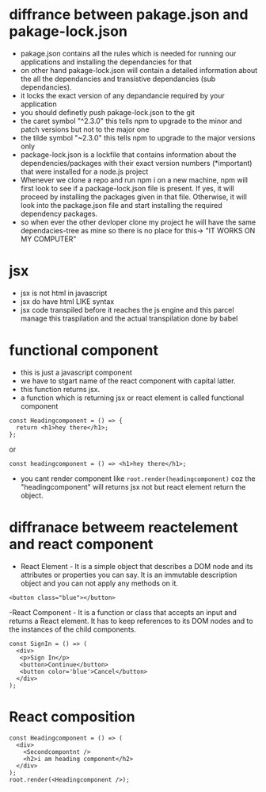 # diffrance between pakage.json and pakage-lock.json

- pakage.json contains all the rules which is needed for running our applications and installing the dependancies for that
- on other hand pakage-lock.json will contain a detailed information about the all the dependancies and transistive dependancies (sub dependancies).
- it locks the exact version of any depandancie required by your application
- you should definetly push pakage-lock.json to the git
- the caret symbol "^2.3.0" this tells npm to upgrade to the minor and patch versions but not to the major one
- the tilde symbol "~2.3.0" this tells npm to upgrade to the major versions only
- package-lock.json is a lockfile that contains information about the dependencies/packages with their exact version numbers (\*important) that were installed for a node.js project
- Whenever we clone a repo and run npm i on a new machine, npm will first look to see if a package-lock.json file is present. If yes, it will proceed by installing the packages given in that file. Otherwise, it will look into the package.json file and start installing the required dependency packages.
- so when ever the other devloper clone my project he will have the same dependacies-tree as mine so there is no place for this-> "IT WORKS ON MY COMPUTER"

# jsx

- jsx is not html in javascript
- jsx do have html LIKE syntax
- jsx code transpiled before it reaches the js engine and this parcel manage this traspilation and the actual transpilation done by babel

# functional component

- this is just a javascript component
- we have to stgart name of the react component with capital latter.
- this function returns jsx.
- a function which is returning jsx or react element is called functional component

```
const Headingcomponent = () => {
  return <h1>hey there</h1>;
};

```

or

```
const headingcomponent = () => <h1>hey there</h1>;
```

- you cant render component like `root.render(headingcomponent)` coz the "headingcomponent" will returns jsx not but react element return the object.

# diffranace betweem reactelement and react component

- React Element - It is a simple object that describes a DOM node and its attributes or properties you can say. It is an immutable description object and you can not apply any methods on it.

```
<button class="blue"></button>
```

-React Component - It is a function or class that accepts an input and returns a React element. It has to keep references to its DOM nodes and to the instances of the child components.

```
const SignIn = () => (
  <div>
   <p>Sign In</p>
   <button>Continue</button>
   <button color='blue'>Cancel</button>
  </div>
);
```

# React composition

```const Secondcompontnt = () => <h1>hey i m second component</h1>;
const Headingcomponent = () => (
  <div>
    <Secondcompontnt />
    <h2>i am heading component</h2>
  </div>
);
root.render(<Headingcomponent />);
```
